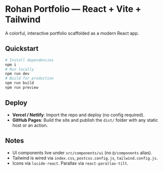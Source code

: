 # Rohan Portfolio — React + Vite + Tailwind

A colorful, interactive portfolio scaffolded as a modern React app.

## Quickstart
```bash
# Install dependencies
npm i
# Run locally
npm run dev
# Build for production
npm run build
npm run preview
```

## Deploy
- **Vercel / Netlify**: Import the repo and deploy (no config required).
- **GitHub Pages**: Build the site and publish the `dist/` folder with any static host or an action.

## Notes
- UI components live under `src/components/ui` (no `@/components` alias).
- Tailwind is wired via `index.css`, `postcss.config.js`, `tailwind.config.js`.
- Icons via `lucide-react`. Parallax via `react-parallax-tilt`.

